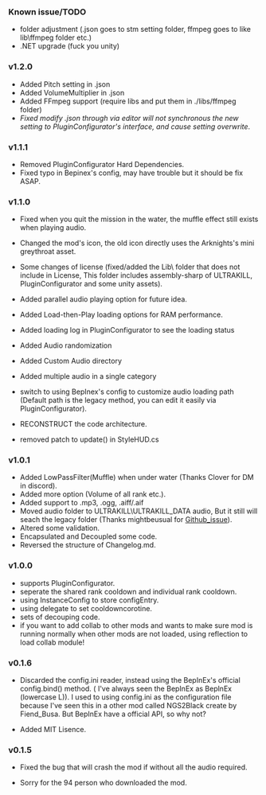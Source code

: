 ### Known issue/TODO
- folder adjustment (.json goes to stm setting folder, ffmpeg goes to like lib\ffmpeg folder etc.)
- .NET upgrade (fuck you unity)

### v1.2.0
- Added Pitch setting in .json
- Added VolumeMultiplier in .json
- Added FFmpeg support (require libs and put them in ./libs/ffmpeg folder)
- *Fixed modify .json through via editor will not synchronous the new setting to PluginConfigurator's interface, and cause setting overwrite*.

### v1.1.1
- Removed PluginConfigurator Hard Dependencies.
- Fixed typo in Bepinex's config, may have trouble but it should be fix ASAP.

### v1.1.0
- Fixed when you quit the mission in the water, the muffle effect still exists when playing audio.
- Changed the mod's icon, the old icon directly uses the Arknights's mini greythroat asset.
- Some changes of license (fixed/added the Lib\ folder that does not include in License, This folder includes assembly-sharp of ULTRAKILL, PluginConfigurator and some unity assets).

- Added parallel audio playing option for future idea.
- Added Load-then-Play loading options for RAM performance.
- Added loading log in PluginConfigurator to see the loading status
- Added Audio randomization
- Added Custom Audio directory
- Added multiple audio in a single category

- switch to using BepInex's config to customize audio loading path (Default path is the legacy method, you can edit it easily via PluginConfigurator).
- RECONSTRUCT the code architecture.
- removed patch to update() in StyleHUD.cs

### v1.0.1
- Added LowPassFilter(Muffle) when under water (Thanks Clover for DM in discord).
- Added more option (Volume of all rank etc.).
- Added support to .mp3, .ogg, .aiff/.aif
- Moved audio folder to ULTRAKILL\ULTRAKILL_DATA audio, But it still will seach the legacy folder (Thanks mightbeusual for [Github_issue](https://github.com/greycsont/GreyAnnouncer/issues/1)).
- Altered some validation.
- Encapsulated and Decoupled some code.
- Reversed the structure of Changelog.md.

### v1.0.0
- supports PluginConfigurator.
- seperate the shared rank cooldown and individual rank cooldown.
- using InstanceConfig to store configEntry.
- using delegate to set cooldowncorotine.
- sets of decouping code.
- if you want to add collab to other mods and wants to make sure mod is running normally when other mods are not loaded, using reflection to load collab module!

### v0.1.6
- Discarded the config.ini reader, instead using the BepInEx's official config.bind() method. ( I've always seen the BepInEx as BeplnEx (lowercase L)). I used to using config.ini as the configuration file because I've seen this in a other mod called NGS2Black create by Fiend_Busa. But BepInEx have a official API, so why not?

- Added MIT Lisence.

### v0.1.5
- Fixed the bug that will crash the mod if without all the audio required.

- Sorry for the 94 person who downloaded the mod.






